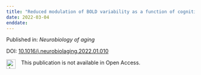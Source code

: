 ```yaml
---
title: "Reduced modulation of BOLD variability as a function of cognitive load in healthy aging."
date: 2022-03-04
enddate:
---
```


Published in: *Neurobiology of aging*

DOI: [10.1016/j.neurobiolaging.2022.01.010](https://doi.org/10.1016/j.neurobiolaging.2022.01.010)

<img src=https://upload.wikimedia.org/wikipedia/commons/thumb/0/0e/Closed_Access_logo_transparent.svg/1200px-Closed_Access_logo_transparent.svg.png alt="drawing" width="25" align="left"/> &nbsp;&nbsp;&nbsp;This publication is not available in Open Access.


